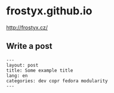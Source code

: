 # frostyx.github.io

<http://frostyx.cz/>


## Write a post

    ---
    layout: post
    title: Some example title
    lang: en
    categories: dev copr fedora modularity
    ---

